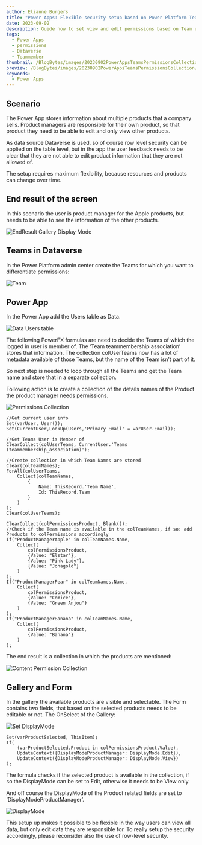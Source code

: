 ```yaml
---
author: Elianne Burgers
title: "Power Apps: Flexible security setup based on Power Platform Teams"
date: 2023-09-02
description: Guide how to set view and edit permissions based on Team user is member of
tags:
  - Power Apps
  - permissions
  - Dataverse
  - Teammember
thumbnail: /BlogBytes/images/20230902PowerAppsTeamsPermissionsCollection/00TeamsPermissions.png
preview: /BlogBytes/images/20230902PowerAppsTeamsPermissionsCollection/00TeamsPermissions.png
keywords:
  - Power Apps
---
```



## Scenario

The Power App stores information about multiple products that a company sells. Product managers are responsible for their own product, so that product they need to be able to edit and only view other products. 

As data source Dataverse is used, so of course row level security can be applied on the table level, but in the app the user feedback needs to be clear that they are not able to edit product information that they are not allowed of.

The setup requires maximum flexibility, because resources and products can change over time.

## End result of the screen
In this scenario the user is product manager for the Apple products, but needs to be able to see the information of the other products.


![EndResult Gallery Display Mode](/BlogBytes/images/20230902PowerAppsTeamsPermissionsCollection/1-EndresultGalleryDisplayMode.gif)


## Teams in Dataverse

In the Power Platform admin center create the Teams for which you want to differentiate permissions: 

![Team](/BlogBytes/images/20230902PowerAppsTeamsPermissionsCollection/2-Team.png)


## Power App
In the Power App add the Users table as Data.


![Data Users table](/BlogBytes/images/20230902PowerAppsTeamsPermissionsCollection/3-UsersTable.png)


The following PowerFX formulas are need to decide the Teams of which the logged in user is member of. The ‘Team teammembership association’ stores that information. The collection colUserTeams now has a lot of metadata available of those Teams, but the name of the Team isn’t part of it. 

So next step is needed to loop through all the Teams and get the Team name and store that in a separate collection.

Following action is to create a collection of the details names of the Product the product manager needs permissions. 

![Permissions Collection](/BlogBytes/images/20230902PowerAppsTeamsPermissionsCollection/4-PermissionCollection.png)

````
//Get current user info
Set(varUser, User());
Set(CurrentUser,LookUp(Users,'Primary Email' = varUser.Email));

//Get Teams User is Member of
ClearCollect(colUserTeams, CurrentUser.'Teams (teammembership_association)');

//Create collection in which Team Names are stored
Clear(colTeamNames);
ForAll(colUserTeams,
    Collect(colTeamNames,
        {
            Name: ThisRecord.'Team Name',
            Id: ThisRecord.Team
        }
    )
);
Clear(colUserTeams);

ClearCollect(colPermissionsProduct, Blank());
//Check if the Team name is available in the colTeamNames, if so: add Products to colPermissions accordingly
If("ProductManagerApple" in colTeamNames.Name,
    Collect(
        colPermissionsProduct,
        {Value: "Elstar"},
        {Value: "Pink Lady"},
        {Value: "Jonagold"}
    )
);
If("ProductManagerPear" in colTeamNames.Name,
    Collect(
        colPermissionsProduct,
        {Value: "Comice"},
        {Value: "Green Anjou"}
    )
);
If("ProductManagerBanana" in colTeamNames.Name,
    Collect(
        colPermissionsProduct,
        {Value: "Banana"}
    )
);

`````


The end result is a collection in which the products are mentioned:


![Content Permission Collection](/BlogBytes/images/20230902PowerAppsTeamsPermissionsCollection/5-ContentPermissionCollection.png)

## Gallery and Form
In the gallery the available products are visible and selectable. The Form contains two fields, that based on the selected products needs to be editable or not. 
The OnSelect of the Gallery:

![Set DisplayMode](/BlogBytes/images/20230902PowerAppsTeamsPermissionsCollection/6-SetDisplaymode.png)

````
Set(varProductSelected, ThisItem);
If(
    (varProductSelected.Product in colPermissionsProduct.Value),
    UpdateContext({DisplayModeProductManager: DisplayMode.Edit}),
    UpdateContext({DisplayModeProductManager: DisplayMode.View})
);
````


The formula checks if the selected product is available in the collection, if so the DisplayMode can be set to Edit, otherwise it needs to be View only.

And off course the DisplayMode of the Product related fields are set to ‘DisplayModeProductManager’.

![DisplayMode](/BlogBytes/images/20230902PowerAppsTeamsPermissionsCollection/7-Displaymode.png)

This setup up makes it possible to be flexible in the way users can view all data, but only edit data they are responsible for. To really setup the security accordingly, please reconsider also the use of row-level security.